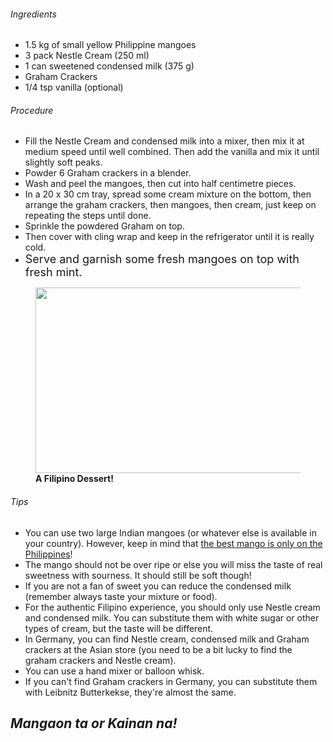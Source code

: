 <!-- wp:heading {"level":6} -->
 <h6>Ingredients</h6>
 <!-- /wp:heading -->
 
 <!-- wp:list -->
 <ul><li>1.5 kg of small yellow Philippine mangoes</li><li>3 pack Nestle Cream (250 ml)</li><li>1 can sweetened condensed milk (375 g)</li><li>Graham Crackers</li><li>1/4 tsp vanilla (optional)</li></ul>
 <!-- /wp:list -->
 
 <!-- wp:heading {"level":6} -->
 <h6>Procedure</h6>
 <!-- /wp:heading -->
 
 <!-- wp:list -->
 <ul><li>Fill the Nestle Cream and condensed milk into a mixer, then mix it at medium speed until well combined. Then add the vanilla and mix it until slightly soft peaks.</li><li>Powder 6 Graham crackers in a blender.</li><li>Wash and peel the mangoes, then cut into half centimetre pieces.</li><li>In a 20 x 30 cm tray, spread some cream mixture on the bottom, then arrange the graham crackers, then mangoes, then cream, just keep on repeating the steps until done.</li><li>Sprinkle the powdered Graham on top.</li><li>Then cover with cling wrap and keep in the refrigerator until it is really cold.</li><li><span style="font-size: 1.125rem;">Serve and garnish some fresh mangoes on top with fresh mint.</span></li></ul>
 <!-- /wp:list -->
 
 <!-- wp:paragraph -->
 <p></p>
 <!-- /wp:paragraph -->
 
 <!-- wp:image {"align":"center","id":255,"width":457,"height":297,"sizeSlug":"large"} -->
 <div class="wp-block-image"><figure class="aligncenter size-large is-resized"><img src="https://www.rice-and-potato.com/wp-content/uploads/2020/06/mangofloat-wm.png" alt="" class="wp-image-255" width="457" height="297"/><figcaption><strong>A Filipino Dessert!</strong></figcaption></figure></div>
 <!-- /wp:image -->
 
 <!-- wp:heading {"level":6} -->
 <h6>Tips</h6>
 <!-- /wp:heading -->
 
 <!-- wp:list -->
 <ul><li>You can use two large Indian mangoes (or whatever else is available in your country). However, keep in mind that <a href="https://en.wikipedia.org/wiki/Carabao_(mango)">the best mango is only on the Philippines</a>!</li><li>The mango should not be over ripe or else you will miss the taste of real sweetness with sourness. It should still be soft though!</li><li>If you are not a fan of sweet you can reduce the condensed milk (remember always taste your mixture or food).</li><li>For the authentic Filipino experience, you should only use Nestle cream and condensed milk. You can substitute them with white sugar or other types of cream, but the taste will be different.</li><li>In Germany, you can find Nestle cream, condensed milk and Graham crackers at the Asian store (you need to be a bit lucky to find the graham crackers and Nestle cream).</li><li>You can use a hand mixer or balloon whisk.</li><li>If you can't find Graham crackers in Germany, you can substitute them with Leibnitz Butterkekse, they're almost the same.</li></ul>
 <!-- /wp:list -->
 
 <!-- wp:heading {"align":"center"} -->
 <h2 class="has-text-align-center"><strong><em>Mangaon ta or Kainan na!</em></strong></h2>
 <!-- /wp:heading -->
 
 <!-- wp:paragraph -->
 <p></p>
 <!-- /wp:paragraph -->
 
 <!-- wp:paragraph -->
 <p></p>
 <!-- /wp:paragraph -->